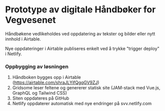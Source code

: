 # Prototype av digitale Håndbøker for Vegvesenet

Håndbøkene vedlikeholdes ved oppdatering av tekster og bilder eller nytt innhold i Airtable. 

Nye oppdateringer i Airtable publiseres enkelt ved å trykke "trigger deploy" i Netlify.


### Oppbygging av løsningen


1. Håndboken bygges opp i Airtable (https://airtable.com/shraJLYifQgqGV9ZJ)
2. Gridsome leser feltene og genererer statisk site (JAM-stack med Vue.js, GraphQL og Tailwind CSS)
3. Siten oppdateres på GitHub
4. Netlify oppdaterer automatisk med nye endringer på svv.netlify.com

